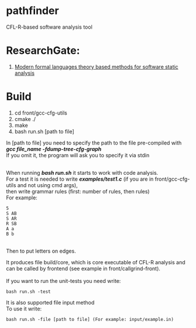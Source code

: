 # pathfinder
CFL-R-based software analysis tool
# ResearchGate:
1) [Modern formal languages theory based methods for software static analysis](https://www.researchgate.net/project/Modern-formal-languages-theory-based-methods-for-software-static-analysis)
# Build


1) cd front/gcc-cfg-utils
2) cmake ./
3) make
4) bash run.sh [path to file]

In [path to file] you need to specify the path to the file pre-compiled with ***gcc file_name -fdump-tree-cfg-graph***<br>
If you omit it, the program will ask you to specify it via stdin<br><br>

When running ***bash run.sh*** it starts to work with code analysis.
<br>For a test it is needed to write ***examples/test1.c*** (if you are in front/gcc-cfg-utils and not using cmd args),
<br>then write grammar rules (first: number of rules, then rules) 
<br>For example:

	5 
	S AB
	S AR
	R SB
	A a
	B b

<br> Then to put letters on edges. <br>

It produces file build/core, which is core executable of CFL-R analysis and<br>
can be called by frontend (see example in front/callgrind-front).
<br><br>
If you want to run the unit-tests you need write:
	
	bash run.sh -test

It is also supported file input method<br>
To use it write:

	bash run.sh -file [path to file] (For example: input/example.in)
